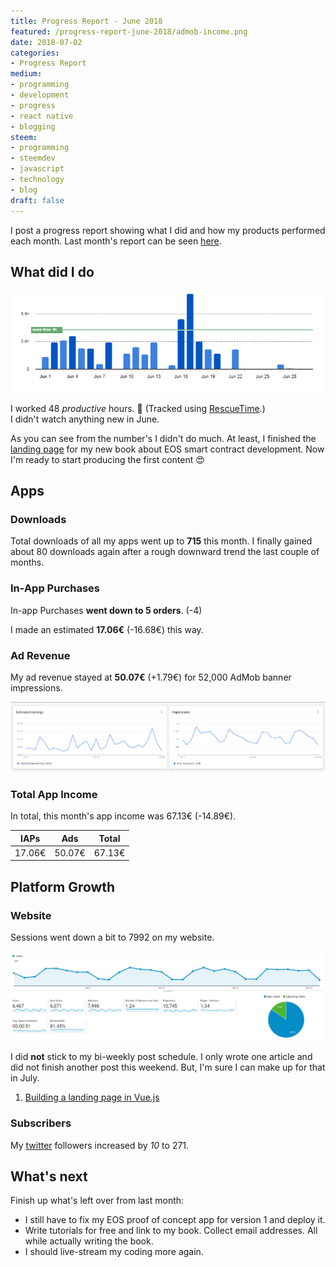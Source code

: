 ```yaml
---
title: Progress Report - June 2018
featured: /progress-report-june-2018/admob-income.png
date: 2018-07-02
categories:
- Progress Report
medium:
- programming
- development
- progress
- react native
- blogging
steem:
- programming
- steemdev
- javascript
- technology
- blog
draft: false
---
```


I post a progress report showing what I did and how my products performed each month.
Last month's report can be seen [here](/progress-report-may-2018).

## What did I do

![Productive Hours in June](./rescueTime.png)

I worked 48 _productive_ hours. 💪 (Tracked using [RescueTime](/redirects/rescuetime).)  
I didn't watch anything new in June.

As you can see from the number's I didn't do much. At least, I finished the [landing page](https://learneos.one) for my new book about EOS smart contract development.
Now I'm ready to start producing the first content 😍

## Apps
### Downloads
Total downloads of all my apps went up to **715** this month. I finally gained about 80 downloads again after a rough downward trend the last couple of months.

### In-App Purchases
In-app Purchases **went down to 5 orders**. (-4)

I made an estimated **17.06€** (-16.68€) this way.

### Ad Revenue
My ad revenue stayed at **50.07€** (+1.79€) for 52,000 AdMob banner impressions.

![App Income AdMob](./admob-income.png)

### Total App Income
In total, this month's app income was 67.13€ (-14.89€).

IAPs | Ads | Total
--- | --- | ---
17.06€ | 50.07€ | 67.13€

## Platform Growth
### Website
Sessions went down a bit to 7992 on my website.

![Website Traffic](./website-traffic.png)

I did **not** stick to my bi-weekly post schedule.
I only wrote one article and did not finish another post this weekend.
But, I'm sure I can make up for that in July.

1. [Building a landing page in Vue.js](/building-a-landing-page-in-vuejs/)

### Subscribers
My [twitter](https://twitter.com/cmichelio) followers increased by _10_ to 271.

## What's next
Finish up what's left over from last month:

* I still have to fix my EOS proof of concept app for version 1 and deploy it.
* Write tutorials for free and link to my book. Collect email addresses. All while actually writing the book.
* I should live-stream my coding more again.
